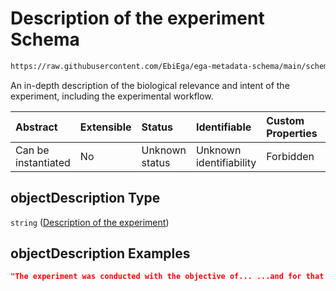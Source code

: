 # Description of the experiment Schema

```txt
https://raw.githubusercontent.com/EbiEga/ega-metadata-schema/main/schemas/EGA.experiment.json#/properties/objectDescription
```

An in-depth description of the biological relevance and intent of the experiment, including the experimental workflow.

| Abstract            | Extensible | Status         | Identifiable            | Custom Properties | Additional Properties | Access Restrictions | Defined In                                                                           |
| :------------------ | :--------- | :------------- | :---------------------- | :---------------- | :-------------------- | :------------------ | :----------------------------------------------------------------------------------- |
| Can be instantiated | No         | Unknown status | Unknown identifiability | Forbidden         | Allowed               | none                | [EGA.experiment.json\*](../../../schemas/EGA.experiment.json "open original schema") |

## objectDescription Type

`string` ([Description of the experiment](ega-9-properties-description-of-the-experiment.md))

## objectDescription Examples

```json
"The experiment was conducted with the objective of... ...and for that purpose we compared untreated controls against..."
```
